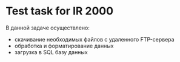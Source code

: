 # Test task for IR 2000

В данной задаче осуществлено:
- скачивание необходимых файлов с удаленного FTP-сервера
- обработка и форматирование данных
- загрузка в SQL базу данных

